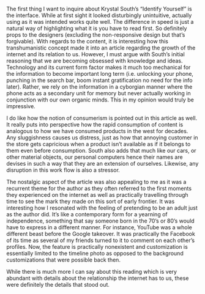 The first thing I want to inquire about Krystal South’s “Identify Yourself” is the interface.  While at first sight it looked disturbingly unintuitive, actually using as it was intended works quite well.  The difference in speed is just a natural way of highlighting what it is you have to read first.  So definitely props to the designers (excluding the non-responsive design but that’s forgivable).  With regards to the content, it is interesting how this transhumanistic concept made it into an article regarding the growth of the internet and its relation to us.   However, I must argue with South’s initial reasoning that we are becoming obsessed with knowledge and ideas.  Technology and its current form factor makes it much too mechanical for the information to become important long term (i.e. unlocking your phone, punching in the search bar, boom instant gratification no need for the info later).  Rather, we rely on the information in a cyborgian manner where the phone acts as a secondary unit for memory but never actually working in conjunction with our own organic minds.    This in my opinion would truly be impressive.

I do like how the notion of consumerism is pointed out in this article as well.  It really puts into perspective how the rapid consumption of content is analogous to how we have consumed products in the west for decades.  Any sluggishness causes us distress, just as how that annoying customer in the store gets capricious when a product isn’t available as if it belongs to them even before consumption.  South also adds that much like our cars, or other material objects, our personal computers hence their names are devises in such a way that they are an extension of ourselves.  Likewise, any disruption in this work flow is also a stressor. 

The nostalgic aspect of the article was also appealing to me as it was a recurrent theme for the author as they often referred to the first moments they experienced on the internet as well as practically travelling through time to see the mark they made on this sort of early frontier.  It was interesting how I resonated with the feeling of pretending to be an adult just as the author did.  It’s like a contemporary form for a yearning of independence, something that say someone born in the 70’s or 80’s would have to express in a different manner.  For instance, YouTube was a whole different beast before the Google takeover.  It was practically the Facebook of its time as several of my friends turned to it to comment on each other’s profiles.  Now, the feature is practically nonexistent and customization is essentially limited to the timeline photo as opposed to the background customizations that were possible back then.  

While there is much more I can say about this reading which is very abundant with details about the relationship the internet has to us, these were definitely the details that stood out.